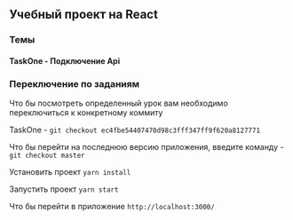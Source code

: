 ## Учебный проект на React

### Темы
#### TaskOne - Подключение Api

### Переключение по заданиям
Что бы посмотреть определенный урок вам необходимо переключиться к конкретному коммиту

TaskOne - `git checkout ec4fbe54407470d98c3fff347ff9f620a8127771`

Что бы перейти на последнюю версию приложения, введите команду - `git checkout master`

Установить проект
`yarn install`

Запустить проект
`yarn start`

Что бы перейти в приложение
`http://localhost:3000/`
